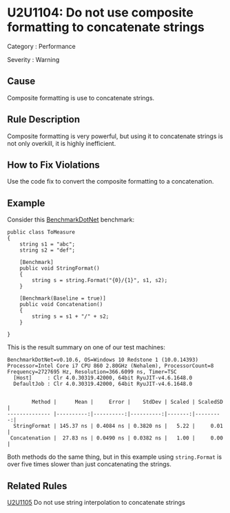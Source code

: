 # U2U1104: Do not use composite formatting to concatenate strings

Category : Performance

Severity : Warning

## Cause

Composite formatting is use to concatenate strings.

## Rule Description

Composite formatting is very powerful, but using it to concatenate strings is not only overkill, it is highly inefficient.

## How to Fix Violations

Use the code fix to convert the composite formatting to a concatenation.

## Example

Consider this [BenchmarkDotNet](http://benchmarkdotnet.org/) benchmark:

    public class ToMeasure
    {
        string s1 = "abc";
        string s2 = "def";

        [Benchmark]
        public void StringFormat()
        {
            string s = string.Format("{0}/{1}", s1, s2);
        }

        [Benchmark(Baseline = true)]
        public void Concatenation()
        {
            string s = s1 + "/" + s2;
        }

    }

This is the result summary on one of our test machines:

    BenchmarkDotNet=v0.10.6, OS=Windows 10 Redstone 1 (10.0.14393)
    Processor=Intel Core i7 CPU 860 2.80GHz (Nehalem), ProcessorCount=8
    Frequency=2727695 Hz, Resolution=366.6099 ns, Timer=TSC
      [Host]     : Clr 4.0.30319.42000, 64bit RyuJIT-v4.6.1648.0
      DefaultJob : Clr 4.0.30319.42000, 64bit RyuJIT-v4.6.1648.0
    
    
            Method |      Mean |     Error |    StdDev | Scaled | ScaledSD |
    -------------- |----------:|----------:|----------:|-------:|---------:|
      StringFormat | 145.37 ns | 0.4084 ns | 0.3820 ns |   5.22 |     0.01 |
     Concatenation |  27.83 ns | 0.0490 ns | 0.0382 ns |   1.00 |     0.00 |

Both methods do the same thing, but in this example using `string.Format` is over five times slower than just concatenating the strings.

## Related Rules

[U2U1105](U2U1105.md) Do not use string interpolation to concatenate strings
